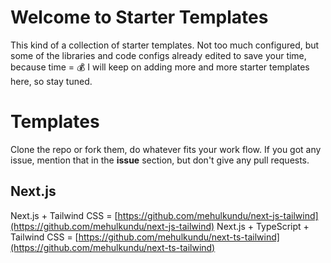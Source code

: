# Welcome to Starter Templates

This kind of a collection of starter templates. Not too much configured, but some of the libraries and code configs already edited to save your time, because time = 💰
I will keep on adding more and more starter templates here, so stay tuned.

# Templates

Clone the repo or fork them, do whatever fits your work flow. If you got any issue, mention that in the **issue** section, but don't give any pull requests.

## Next.js

Next.js + Tailwind CSS = [https://github.com/mehulkundu/next-js-tailwind](https://github.com/mehulkundu/next-js-tailwind)
Next.js + TypeScript + Tailwind CSS = [https://github.com/mehulkundu/next-ts-tailwind](https://github.com/mehulkundu/next-ts-tailwind)
